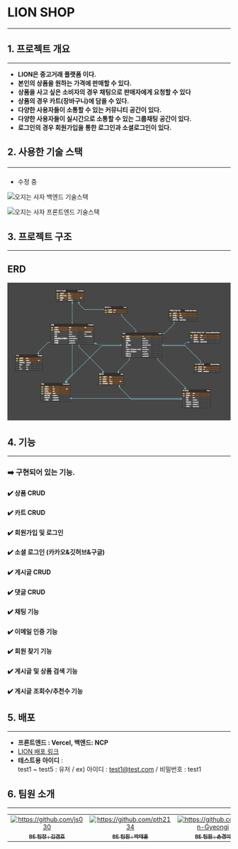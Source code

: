 # LION SHOP

<hr>

## 1. 프로젝트 개요

<hr>

* **LION은 중고거래 플랫폼 이다.**
* **본인의 상품을 원하는 가격에 판매할 수 있다.**
* **상품을 사고 싶은 소비자의 경우 채팅으로 판매자에게 요청할 수 있다**
* **상품의 경우 카트(장바구니)에 담을 수 있다.**
* **다양한 사용자들이 소통할 수 있는 커뮤니티 공간이 있다.**
* **다양한 사용자들이 실시간으로 소통할 수 있는 그룹채팅 공간이 있다.**
* **로그인의 경우 회원가입을 통한 로그인과 소셜로그인이 있다.**

## 2. 사용한 기술 스택<hr>

* 수정 중

![오지는 사자 백엔드 기술스택](https://github.com/5LionShoppingMall/ShoppingMall_BE/assets/78200199/882763a3-cd09-41a3-b6c0-d17648369fd1)

![오지는 사자 프론트엔드 기술스택](https://github.com/5LionShoppingMall/ShoppingMall_BE/assets/78200199/f6dd486f-a18d-4fda-addc-e7bc7bef3024)


## 3. 프로젝트 구조

<hr>

## ERD
![LIONERD.png](LIONERD.png)

## 4. 기능


<hr>


### ➡️ 구현되어 있는 기능.
#### :heavy_check_mark: 상품 CRUD
#### :heavy_check_mark: 카트 CRUD
#### :heavy_check_mark: 회원가입 및 로그인
#### :heavy_check_mark: 소셜 로그인 (카카오&깃허브&구글)
#### :heavy_check_mark: 게시글 CRUD
#### :heavy_check_mark: 댓글 CRUD
#### :heavy_check_mark: 채팅 기능
#### :heavy_check_mark: 이메일 인증 기능
#### :heavy_check_mark: 회원 찾기 기능
#### :heavy_check_mark: 게시글 및 상품 검색 기능
#### :heavy_check_mark: 게시글 조회수/추천수 기능

## 5. 배포
<hr>

- **프론트엔드 : Vercel, 백엔드: NCP**</br>
- [LION 배포 링크](https://www.lionshop.me)
- **테스트용 아이디** : <br>
 test1 ~ test5 : 유저
 / ex) 아이디 : test1@test.com / 비밀번호 : test1

## 6. 팀원 소개
<hr>

<table>
  <tbody>
    <tr>
      <td align="center"><a href=""><img src="https://avatars.githubusercontent.com/u/96820952?v=4" width="100px;" alt="https://github.com/js030"/><br /><sub><b>BE 팀장 : 김겸호 </b></sub></a><br /></td>
      <td align="center"><a href=""><img src="https://avatars.githubusercontent.com/u/109726278?v=4" width="100px;" alt="https://github.com/pth2134"/><br /><sub><b>BE 팀원 : 박태훈 </b></sub></a><br /></td>
      <td align="center"><a href=""><img src="https://avatars.githubusercontent.com/u/78200199?v=4" width="100px;" alt="https://github.com/Son-Gyeongi"/><br /><sub><b>BE 팀원 : 손경이 </b></sub></a><br /></td>
      <td align="center"><a href=""><img src="https://avatars.githubusercontent.com/u/77530419?v=4" width="100px;" alt="https://github.com/daseul-jang"/><br /><sub><b>BE 팀원 : 장다슬 </b></sub></a><br /></td>
      <td align="center"><a href=""><img src="https://avatars.githubusercontent.com/u/129508219?v=4" width="100px;" alt="https://github.com/geniushee"/><br /><sub><b>BE 팀원 : 전희영 </b></sub></a><br /></td>
      <td align="center"><a href=""><img src="https://avatars.githubusercontent.com/u/108127650?v=4" width="100px;" alt="https://github.com/tjdus9503"/><br /><sub><b>BE 팀원 : 원서연 </b></sub></a><br /></td>
    </tr>
  </tbody>
</table>
